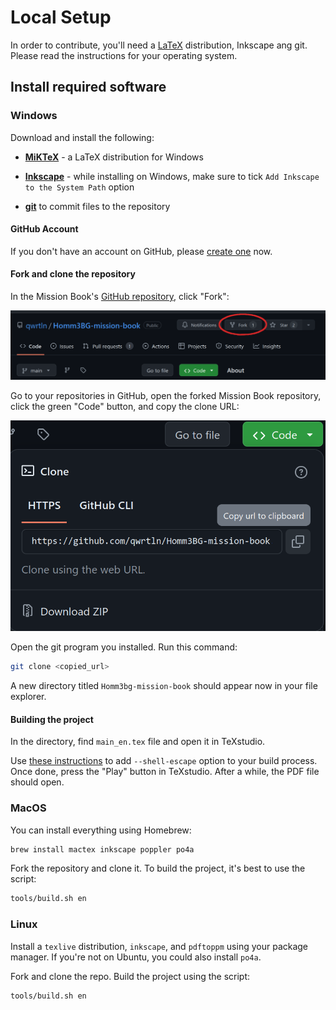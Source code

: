 # Local Setup

In order to contribute, you'll need a [LaTeX](https://en.wikipedia.org/wiki/LaTeX) distribution, Inkscape ang git.
Please read the instructions for your operating system.

## Install required software


### Windows

Download and install the following:

 - [**MiKTeX**](https://miktex.org/) - a LaTeX distribution for Windows

 - [**Inkscape**](https://inkscape.org/) - while installing on Windows, make sure to tick `Add Inkscape to the System Path` option

 - [**git**](https://git-scm.com/) to commit files to the repository

#### GitHub Account

If you don't have an account on GitHub, please [create one](https://github.com/signup) now.

#### Fork and clone the repository

In the Mission Book's [GitHub repository](https://github.com/qwrtln/Homm3BG-mission-book), click "Fork":

![fork](assets/fork.png)

Go to your repositories in GitHub, open the forked Mission Book repository, click the green "Code" button, and copy the clone URL:

![fork](assets/clone.png)

Open the git program you installed.
Run this command:

```bash
git clone <copied_url>
```

A new directory titled `Homm3bg-mission-book` should appear now in your file explorer.

#### Building the project

In the directory, find `main_en.tex` file and open it in TeXstudio.

Use [these instructions](https://tex.stackexchange.com/questions/99475/how-to-invoke-latex-with-the-shell-escape-flag-in-texstudio-former-texmakerx) to add `--shell-escape` option to your build process.
Once done, press the "Play" button in TeXstudio.
After a while, the PDF file should open.


### MacOS

You can install everything using Homebrew:

```bash
brew install mactex inkscape poppler po4a
```

Fork the repository and clone it.
To build the project, it's best to use the script:

```bash
tools/build.sh en
```


### Linux

Install a `texlive` distribution, `inkscape`, and `pdftoppm` using your package manager.
If you're not on Ubuntu, you could also install `po4a`.

Fork and clone the repo.
Build the project using the script:

```bash
tools/build.sh en
```
